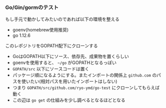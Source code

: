### Go/Gin/gormのテスト
もし手元で動かしてみたいのであれば以下の環境を整える
- goenv(homebrew使用推奨)
- go 1.12.6

このレポジトリをGOPATH配下にクローンする
- GoはGOPATH以下にソース、依存先、成果物を置くらしい
- goenvを使用すると、 `~/go` がGOPATHとなるっぽい
- `GOPATH/src` 以下にソースコードは置く
- パッケージ順になるようにする。またインポートの関係上 `github.com` のパスを使いたい(相対パスを用いたインポートはしない)
- つまり `GOPATH/src/github.com/ryo-ymd/go-test` にクローンしてもらえば動く
- この辺は `go get` の仕組みを少し調べるとなるほどとなる
